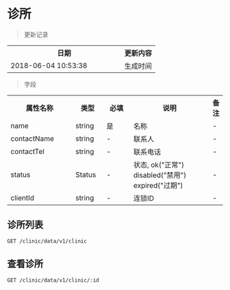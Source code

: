 # 诊所

> 更新记录

<table>
    <tr>
        <th style="width:250px;">日期</th>
        <th>更新内容</th>
    </tr>
    <tr>
        <td>2018-06-04 10:53:38</td>
        <td>生成时间</td>
    </tr>
</table>

> 字段

<table>
    <tr>
        <th style="width:150px;">属性名称</th>
        <th style="width:60px;">类型</th>
        <th style="width:60px;">必填</th>
        <th style="width:200px;">说明</th>
        <th>备注</th>
    </tr>
    <tr>
        <td>name</td>
        <td>string</td>
        <td>是</td>
        <td>名称</td>
        <td>-</td>
    </tr>
    <tr>
        <td>contactName</td>
        <td>string</td>
        <td>-</td>
        <td>联系人</td>
        <td>-</td>
    </tr>
    <tr>
        <td>contactTel</td>
        <td>string</td>
        <td>-</td>
        <td>联系电话</td>
        <td>-</td>
    </tr>
    <tr>
        <td>status</td>
        <td>Status</td>
        <td>-</td>
        <td>状态, ok("正常") disabled("禁用") expired("过期")</td>
        <td>-</td>
    </tr>
    <tr>
        <td>clientId</td>
        <td>string</td>
        <td>-</td>
        <td>连锁ID</td>
        <td>-</td>
    </tr>
</table>

## 诊所列表

```
GET /clinic/data/v1/clinic
```

## 查看诊所

```
GET /clinic/data/v1/clinic/:id
```

